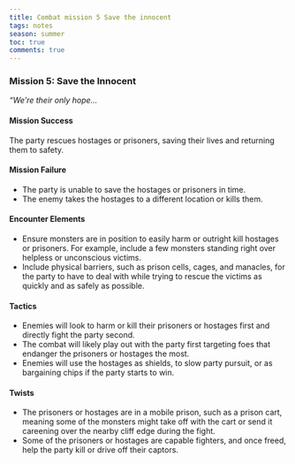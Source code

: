 ---title: Combat mission 5 Save the innocenttags: notesseason: summertoc: truecomments: true---
### Mission 5: Save the Innocent

_“We’re their only hope…_

#### Mission Success

The party rescues hostages or prisoners, saving their lives and returning them to safety.

#### Mission Failure

-   The party is unable to save the hostages or prisoners in time.
-   The enemy takes the hostages to a different location or kills them.

#### Encounter Elements

-   Ensure monsters are in position to easily harm or outright kill hostages or prisoners. For example, include a few monsters standing right over helpless or unconscious victims.
-   Include physical barriers, such as prison cells, cages, and manacles, for the party to have to deal with while trying to rescue the victims as quickly and as safely as possible.

#### Tactics

-   Enemies will look to harm or kill their prisoners or hostages first and directly fight the party second.
-   The combat will likely play out with the party first targeting foes that endanger the prisoners or hostages the most.
-   Enemies will use the hostages as shields, to slow party pursuit, or as bargaining chips if the party starts to win.

#### Twists

-   The prisoners or hostages are in a mobile prison, such as a prison cart, meaning some of the monsters might take off with the cart or send it careening over the nearby cliff edge during the fight.
-   Some of the prisoners or hostages are capable fighters, and once freed, help the party kill or drive off their captors.
